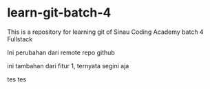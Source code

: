 # learn-git-batch-4

This is a repository for learning git of Sinau Coding Academy batch 4 Fullstack

Ini perubahan dari remote repo github

ini tambahan dari fitur 1, ternyata segini aja

tes tes